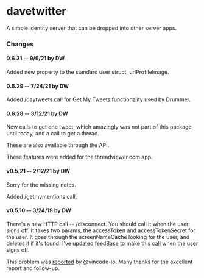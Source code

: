 # davetwitter

A simple identity server that can be dropped into other server apps. 

### Changes

#### 0.6.31 -- 9/9/21 by DW

Added new property to the standard user struct, urlProfileImage. 

#### 0.6.29 -- 7/24/21 by DW

Added /daytweets call for Get My Tweets functionality used by Drummer. 

#### 0.6.28 -- 3/12/21 by DW

New calls to get one tweet, which amazingly was not part of this package until today, and a call to get a thread.

These are also available through the API. 

These features were added for the threadviewer.com app.

#### v0.5.21 -- 2/12/21 by DW

Sorry for the missing notes.

Added /getmymentions call.

#### v0.5.10 -- 3/24/19 by DW

There's a new HTTP call -- /disconnect. You should call it when the user signs off. It takes two params, the accessToken and accessTokenSecret for the user. It goes through the screenNameCache looking for the user, and deletes it if it's found. I've updated <a href="http://feedbase.io/">feedBase</a> to make this call when the user signs off. 

This problem was <a href="https://github.com/scripting/feedBase/issues/40">reported</a> by @vincode-io. Many thanks for the excellent report and follow-up.

